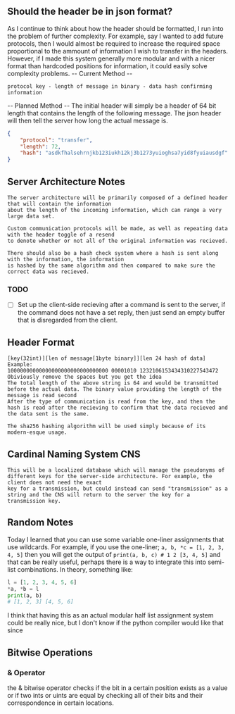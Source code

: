## Should the header be in json format?
As I continue to think about how the header should be formatted, I run into the problem of further complexity. For example, say I wanted to add future protocols, then I would almost be required to increase the required space proportional to the ammount of information I wish to transfer in the headers. However, if I made this system generally more modular and with a nicer format than hardcoded positions for information, it could easily solve complexity problems.
-- Current Method --
```
protocol key - length of message in binary - data hash confirming information
```
-- Planned Method --
The initial header will simply be a header of 64 bit length that contains the length of the following message. The json header will then tell the server how long the actual message is.
```json
{
    "protocol": "transfer",
    "length": 72,
    "hash": "asdkfhalsehrnjkb123iukh12kj3b1273yuioghsa7yid8fyuiausdgf"
}
```

## Server Architecture Notes
    The server architecture will be primarily composed of a defined header that will contain the information
    about the length of the incoming information, which can range a very large data set.

    Custom communication protocols will be made, as well as repeating data with the header toggle of a resend
    to denote whether or not all of the original information was recieved. 

    There should also be a hash check system where a hash is sent along with the information, the information
    is hashed by the same algorithm and then compared to make sure the correct data was recieved.

### TODO
- [ ] Set up the client-side recieving after a command is sent to the server, if the command does not have a set reply, then just send an empty buffer that is disregarded from the client.

## Header Format
    [key(32int)][len of message[1byte binary]][len 24 hash of data]
    Example:
    10000000000000000000000000000000 00001010 1232106153434310227543472
    Obiviously remove the spaces but you get the idea
    The total length of the above string is 64 and would be transmitted before the actual data. The binary value providing the length of the message is read second
    After the type of communication is read from the key, and then the hash is read after the recieving to confirm that the data recieved and the data sent is the same.

    The sha256 hashing algorithm will be used simply because of its modern-esque usage.

## Cardinal Naming System CNS
    This will be a localized database which will manage the pseudonyms of different keys for the server-side architecture. For example, the client does not need the exact
    key for a transmission, but could instead can send "transmission" as a string and the CNS will return to the server the key for a transmission key.

## Random Notes
Today I learned that you can use some variable one-liner assignments that use wildcards.
For example, if you use the one-liner; `a, b, *c = [1, 2, 3, 4, 5]` then you will get the output of
`print(a, b, c) # 1 2 [3, 4, 5]` and that can be really useful, perhaps there is a way to integrate this into semi-list combinations. In theory, something like:
```python
l = [1, 2, 3, 4, 5, 6]
*a, *b = l
print(a, b)
# [1, 2, 3] [4, 5, 6]
```
I think that having this as an actual modular half list assignment system could be really nice, but I don't know if the python compiler would like that since 

## Bitwise Operations
### & Operator
the & bitwise operator checks if the bit in a certain position exists as a value or if two ints or uints are equal by checking all of their bits and their correspondence in certain locations.